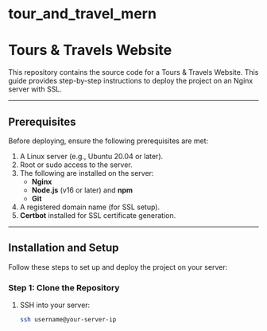 # tour_and_travel_mern
# Tours & Travels Website

This repository contains the source code for a Tours & Travels Website. This guide provides step-by-step instructions to deploy the project on an Nginx server with SSL.

---

## Prerequisites

Before deploying, ensure the following prerequisites are met:

1. A Linux server (e.g., Ubuntu 20.04 or later).
2. Root or sudo access to the server.
3. The following are installed on the server:
   - **Nginx**
   - **Node.js** (v16 or later) and **npm**
   - **Git**
4. A registered domain name (for SSL setup).
5. **Certbot** installed for SSL certificate generation.

---

## Installation and Setup

Follow these steps to set up and deploy the project on your server:

### Step 1: Clone the Repository

1. SSH into your server:
   ```bash
   ssh username@your-server-ip
   
